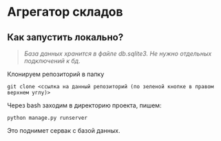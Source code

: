 # Агрегатор складов

<h2>Как запустить локально?</h2>

>*База данных хранится в файле db.sqlite3. Не нужно отдельных подключений к бд.*


Клонируем репозиторий в папку 
<br>
```
git clone <ссылка на данный репозиторий (по зеленой кнопке в правом верхнем углу)>
```

Через bash заходим в директорию проекта, пишем:
<br>

```
python manage.py runserver
```

Это поднимет сервак с базой данных.
